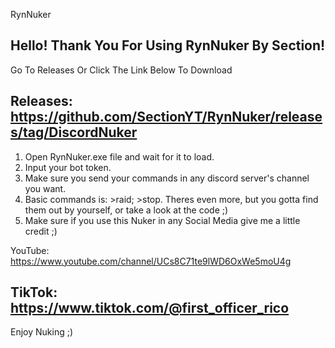 RynNuker

Hello! Thank You For Using RynNuker By Section!
---------------------------------------------------------------------------------
Go To Releases Or Click The Link Below To Download

Releases: https://github.com/SectionYT/RynNuker/releases/tag/DiscordNuker
---------------------------------------------------------------------------------
1. Open RynNuker.exe file and wait for it to load.
2. Input your bot token.
3. Make sure you send your commands in any discord server's channel you want.
4. Basic commands is: >raid; >stop. Theres even more, but you gotta find them out by yourself, or take a look at the code ;)
5. Make sure if you use this Nuker in any Social Media give me a little credit ;)

YouTube: https://www.youtube.com/channel/UCs8C71te9lWD6OxWe5moU4g

TikTok: https://www.tiktok.com/@first_officer_rico
---------------------------------------------------------------------------------
Enjoy Nuking ;)
